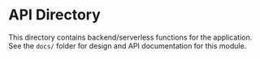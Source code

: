 # API Directory

This directory contains backend/serverless functions for the application. See the `docs/` folder for design and API documentation for this module.
